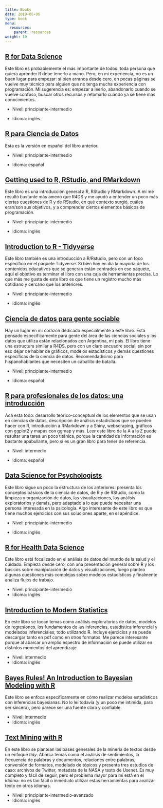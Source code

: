 ```yaml
---
title: Books
date: 2019-06-06
type: book
menu:
  resources:
    parent: resources
weight: 10
---
```

## [R for Data Science](https://r4ds.had.co.nz/)

Este libro es probablemente el más importante de todos: toda persona que quiera aprender R debe tenerlo a mano. Pero, en mi experiencia, no es un buen lugar para empezar: si bien arranca desde cero, en pocas páginas se vuelve muy técnico para alguien que no tenga mucha experiencia con programación. Mi sugerencia es: empezar a leerlo, abandonarlo cuando se vuelve confuso, buscar otros recursos y retomarlo cuando ya se tiene más conocimientos.

-   Nivel: principiante-intermedio

-   Idioma: inglés

## [R para Ciencia de Datos](https://es.r4ds.hadley.nz/)

Esta es la versión en español del libro anterior.

-   Nivel: principiante-intermedio

-   Idioma: español

## [Getting used to R, RStudio, and RMarkdown](https://rbasics.netlify.app/)

Este libro es una introducción general a R, RStudio y RMarkdown. A mí me resultó bastante más ameno que R4DS y me ayudó a entender un poco más ciertas cuestiones de R y de RStudio, en qué contexto surgió, cuáles eran/son sus objetivos, y a comprender ciertos elementos básicos de programación.

-   Nivel: principiante-intermedio

-   Idioma: inglés

## [Introduction to R - Tidyverse](https://bookdown.org/ansellbr/WEHI_tidyR_course_book/)

Este libro también es una introducción a R/Rstudio, pero con un foco específico en el paquete Tidyverse. Si bien hoy en día la mayoría de los contenidos educativos que se generan están centrados en ese paquete, aquí el objetivo es terminar el libro con una caja de herramientas precisa. Lo que más me gusta de este libro es que tiene un registro mucho más cotidiano y cercano que los anteriores.

-   Nivel: principiante-intermedio

-   Idioma: inglés

## [Ciencia de datos para gente sociable](https://bitsandbricks.github.io/ciencia_de_datos_gente_sociable/)

Hay un lugar en mi corazón dedicado especialmente a este libro. Está pensado específicamente para gente del área de las ciencias sociales y los datos que utiliza están relacionados con Argentina, mi país. El libro tiene una estructura similar a R4DS, pero con un claro encuadre social, sin por eso dejar de hablar de gráficos, modelos estadísticos y demás cuestiones específicas de la ciencia de datos. Recomendadísimo para hispanohablantes que necesiten un caballito de batalla.

-   Nivel: principiante-intermedio

-   Idioma: español

## [R para profesionales de los datos: una introducción](https://www.datanalytics.com/libro_r/index.html)

Acá esta todo: desarrollo teórico-conceptual de los elementos que se usan en ciencias de datos, descripción de análisis estadísticos que se pueden hacer con R, introducción a RMarkdown y a Shiny, webscraping, gráficos con ggplot2 y mapas con ggmap y más. Leer este libro de la A a la Z puede resultar una tarea un poco titánica, porque la cantidad de información es bastante apabullante, pero sí es un gran libro para tener de referencia.

-   Nivel: intermedio

-   Idioma: español

## [Data Science for Psychologists](https://bookdown.org/hneth/ds4psy/)

Este libro sigue un poco la estructura de los anteriores: presenta los conceptos básicos de la ciencia de datos, de R y de RStudio, como la limpieza y organización de datos, las visualizaciones, los análisis exploratorios y demás, pero adaptado a lo que puede necesitar una persona interesada en la psicología. Algo interesante de este libro es que tiene muchos ejercicios con sus soluciones aparte, en el apéndice.

-   Nivel: principiante-intermedio

-   Idioma: inglés

## [R for Health Data Science](https://argoshare.is.ed.ac.uk/healthyr_book/)

Este libro está focalizado en el análisis de datos del mundo de la salud y el cuidado. Empieza desde cero, con una presentación general sobre R y los básicos sobre manipulación de datos y visualizaciones, luego plantea algunas cuestiones más complejas sobre modelos estadísticos y finalmente analiza flujos de trabajo.

-   Nivel: principiante-intermedio
-   Idioma: inglés

## [Introduction to Modern Statistics](https://openintro-ims.netlify.app/) 

En este libro se tocan temas como análisis exploratorios de datos, modelos de regresiones, los fundamentos de las inferencias, estadística inferencial y modelados inferenciales; todo utilizando R. Incluye ejercicios y se puede descargar tanto en pdf como en otros formatos. Me parece interesante porque al abarcar un amplio espectro de información se puede utilizar en distintos momentos del aprendizaje.

-   Nivel: intermedio
-   Idioma: inglés

## [Bayes Rules! An Introduction to Bayesian Modeling with R](https://www.bayesrulesbook.com/)

Este libro se enfoca específicamente en cómo realizar modelos estadísticos con inferencias bayesianas. No lo leí todavía (y un poco me intimida, para ser sincera), pero parece ser una fuente clara y confiable.

-   Nivel: intermedio
-   Idioma: inglés

## [Text Mining with R](https://www.tidytextmining.com/)

En este libro se plantean las bases generales de la minería de textos desde un enfoque <i>tidy</i>. Abarca temas como el análisis de sentimientos, la frecuencia de palabras y documentos, relaciones entre palabras, conversión de formatos, modelado de tópicos y presenta tres estudios de caso: archivos de Twitter, metadata de la NASA y texto de Usenet. Es muy completo y fácil de seguir, pero el problema mayor para mí está en el idioma: no es tan fácil o inmediato utilizar estas herramientas para analizar texto en otros idiomas.

-   Nivel: principiante-intermedio-avanzado
-   Idioma: inglés